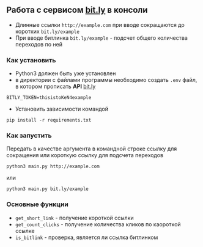 ## Работа с сервисом [bit.ly](https://app.bitly.com/) в консоли

- Длинные ссылки `http://example.com` при вводе сокращаются до коротких `bit.ly/example`
- При вводе битлинка `bit.ly/example` - подсчет общего количества переходов по ней

### Как установить

- Python3 должен быть уже установлен
- в директории с файлами программы необходимо создать `.env` файл, в котором прописать **API** [bit.ly](https://app.bitly.com/)
```
BITLY_TOKEN=thisistoKeN4example
```
- Установить зависимости командой
```
pip install -r requirements.txt
```
### Как запустить

Передать в качестве аргумента в командной строке ссылку для сокращения или короткую ссылку для подсчета переходов

```
python3 main.py http://example.com
```
или
```
python3 main.py bit.ly/example
```

### Основные функции

- `get_short_link` - получение короткой ссылки
- `get_count_clicks` - получение количества кликов по каороткой ссылке
- `is_bitlink` - проверка, является ли ссылка битлинком
